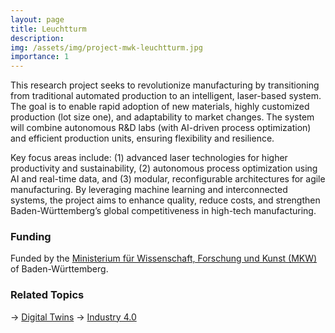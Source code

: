 ```yaml
---
layout: page
title: Leuchtturm
description: 
img: /assets/img/project-mwk-leuchtturm.jpg
importance: 1
---
```


This research project seeks to revolutionize manufacturing by transitioning from traditional automated production to an intelligent, laser-based system. The goal is to enable rapid adoption of new materials, highly customized production (lot size one), and adaptability to market changes. The system will combine autonomous R&D labs (with AI-driven process optimization) and efficient production units, ensuring flexibility and resilience.

Key focus areas include: (1) advanced laser technologies for higher productivity and sustainability, (2) autonomous process optimization using AI and real-time data, and (3) modular, reconfigurable architectures for agile manufacturing. By leveraging machine learning and interconnected systems, the project aims to enhance quality, reduce costs, and strengthen Baden-Württemberg’s global competitiveness in high-tech manufacturing.

### Funding

Funded by the [Ministerium für Wissenschaft, Forschung und Kunst (MKW)](https://mwk.baden-wuerttemberg.de/) of Baden-Württemberg.

### Related Topics

→ [Digital Twins](https://wortmann.ac/dts/)
→ [Industry 4.0](https://wortmann.ac/i40/)
